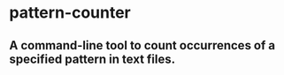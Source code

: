 # pattern-counter
## A command-line tool to count occurrences of a specified pattern in text files.
